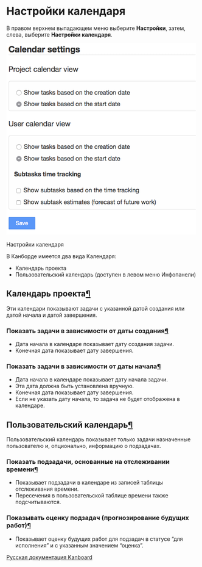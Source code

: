 Настройки календаря
===================

В правом верхнем выпадающем меню выберите **Настройки**, затем, слева, выберите **Настройки календаря**.


![Calendar settings](../screenshots/calendar-settings.png)

Настройки календаря


В Канборде имеется два вида Календаря:

-   Календарь проекта
-   Пользовательский календарь (доступен в левом меню Инфопанели)


Календарь проекта[¶](#project-calendar "Ссылка на этот заголовок")
------------------------------------------------------------------

Эти календари показывают задачи с указанной датой создания или датой начала и датой завершения.

### Показать задачи в зависимости от даты создания[¶](#show-tasks-based-on-the-creation-date "Ссылка на этот заголовок")

-   Дата начала в календаре показывает дату создания задачи.
-   Конечная дата показывает дату завершения.


### Показать задачи в зависимости от даты начала[¶](#show-tasks-based-on-the-start-date "Ссылка на этот заголовок")

-   Дата начала в календаре показывает дату начала задачи.
-   Эта дата должна быть установлена вручную.
-   Конечная дата показывает дату завершения.
-   Если не указать дату начала, то задача не будет отображена в календаре.



Пользовательский календарь[¶](#user-calendar "Ссылка на этот заголовок")
------------------------------------------------------------------------

Пользовательский календарь показывает только задачи назначенные пользователю и, опционально, информацию о подзадачах.


### Показать подзадачи, основанные на отслеживании времени[¶](#show-sub-tasks-based-on-the-time-tracking "Ссылка на этот заголовок")

-   Показывает подзадачи в календаре из записей таблицы отслеживания времени.
-   Пересечения в пользовательской таблице времени также подсчитываются.


### Показывать оценку подзадач (прогнозирование будущих работ)[¶](#show-sub-task-estimates-forecast-of-future-work "Ссылка на этот заголовок")

-   Показывает оценку будущих работ для подзадач в статусе “для исполнения” и с указанным значением “оценка”.

 



[Русская документация Kanboard](http://kanboard.ru/doc/)

